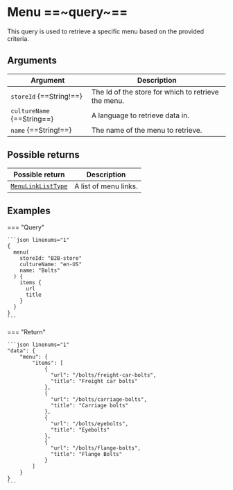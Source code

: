 # Menu ==~query~==

This query is used to retrieve a specific menu based on the provided criteria.

## Arguments

| Argument                  | Description                                                 |
|---------------------------|-------------------------------------------------------------|
| `storeId` {==String!==}   | The Id of the store for which to retrieve the menu.         |
| `cultureName` {==String==}| A language to retrieve data in.                             |
| `name` {==String!==}      | The name of the menu to retrieve.                           |


## Possible returns

| Possible return                                          	| Description             	|
|---------------------------------------------------------	|--------------------------	|
| [`MenuLinkListType`](../Objects/MenuLinkListType.md)      |  A list of menu links.   	|

## Examples

=== "Query"

    ```json linenums="1"
    {
      menu(
        storeId: "B2B-store"
        cultureName: "en-US"
        name: "Bolts"
      ) {
        items {
          url
          title
        }
      }
    }
    ```


=== "Return"

    ```json linenums="1"
    "data": {
        "menu": { 
            "items": [ 
                { 
                  "url": "/bolts/freight-car-bolts", 
                  "title": "Freight car bolts" 
                }, 
                { 
                  "url": "/bolts/carriage-bolts", 
                  "title": "Carriage bolts" 
                }, 
                { 
                  "url": "/bolts/eyebolts", 
                  "title": "Eyebolts" 
                }, 
                { 
                  "url": "/bolts/flange-bolts", 
                  "title": "Flange Bolts" 
                } 
            ] 
        } 
    } 
    ```